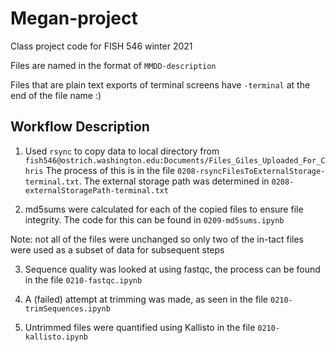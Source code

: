 # Megan-project
Class project code for FISH 546 winter 2021

Files are named in the format of `MMDD-description`

Files that are plain text exports of terminal screens have `-terminal` at the end of the file name :)

## Workflow Description
1. Used `rsync` to copy data to local directory from `fish546@ostrich.washington.edu:Documents/Files_Giles_Uploaded_For_Chris` The process of this is in the file `0208-rsyncFilesToExternalStorage-terminal.txt`. The external storage path was determined in `0208-externalStoragePath-terminal.txt`

2. md5sums were calculated for each of the copied files to ensure file integrity. The code for this can be found in `0209-md5sums.ipynb`

Note: not all of the files were unchanged so only two of the in-tact files were used as a subset of data for subsequent steps

3. Sequence quality was looked at using fastqc, the process can be found in the file `0210-fastqc.ipynb`

4. A (failed) attempt at trimming was made, as seen in the file `0210-trimSequences.ipynb`

5. Untrimmed files were quantified using Kallisto in the file `0210-kallisto.ipynb`
